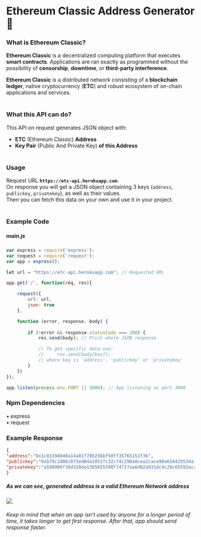 <!--
      .o8                                      .o8                        
     "888                                     "888                        
 .oooo888   .ooooo.  oooo    ooo          .oooo888   .ooooo.  oooo    ooo 
d88' `888  d88' `88b  `88b..8P'          d88' `888  d88' `88b  `88.  .8'  
888   888  888   888    Y888'    8888888 888   888  888ooo888   `88..8'   
888   888  888   888  .o8"'88b           888   888  888    .o    `888'    
`Y8bod88P" `Y8bod8P' o88'   888o         `Y8bod88P" `Y8bod8P'     `8'     
-->

# Ethereum Classic Address Generator 🔐
### What is Ethereum Classic?
**Ethereum Classic** is a decentralized computing platform that executes **smart contracts**. Applications are ran exactly as programmed without the possibility of **censorship**, **downtime**, or **third-party interference**.

**Ethereum Classic** is a distributed network consisting of a **blockchain ledger**, native cryptocurrency (**ETC**) and robust ecosystem of on-chain applications and services.<br><br>

### What this API can do?
This API on request generates JSON object with:
- **ETC** (Ethereum Classic) **Address**
- **Key Pair** (Public And Private Key) **of this Address**<br><br>

### Usage
Request URL **`https://etc-api.herokuapp.com`**.<br>
On response you will get a JSON object containing 3 keys (`address`, `publickey`, `privatekey`), as well as their values.<br>
Then you can fetch this data on your own and use it in your project.<br><br>

### Example Code
##### main.js
```javascript
var express = require('express'); 
var request = require('request');
var app = express();

let url = "https://etc-api.herokuapp.com"; // Requested URL

app.get('/', function(req, res){

    request({
        url: url,
        json: true
    }, 

    function (error, response, body) {
    
        if (!error && response.statusCode === 200) {
            res.send(body); // Print whole JSON response

            // To get specific data use:
            //     res.send(body[key]);
            // where key is 'address', 'publickey' or 'privatekey'
        }
    })
});

app.listen(process.env.PORT || 3000); // App listening on port 3000
```

### Npm Dependencies
&bull; express<br>
&bull; request

### Example Response
```json
{ 
"address":"0x1c8339d840a14a01f78b256bf50ff35765153f36",
"publickey":"0xb79c1886c075ed84a1051fc32c74c290a0cea2cace90a658429534a7b25963adf08c2ff14e254247719b9013271ebf1a616e0afe3a8e9dcba1aee9c050fc5a07",
"privatekey":"a590906f38d320da1365655590f74727aa6d02a931dc4c20c65593ac42ec63fb"
}
```

##### As we can see, generated address is a valid Ethereum Network address
![](https://i.ibb.co/swxm5K4/test-addr.png)

###### Keep in mind that when an app isn't used by anyone for a longer period of time, it takes longer to get first response. After that, app should send response faster.
